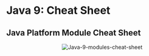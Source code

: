 # Java 9: Cheat Sheet



## Java Platform Module Cheat Sheet

<p align="center">
<img alt="Java-9-modules-cheat-sheet" src="https://github.com/Mur3ph/jvm-programming-resources/tree/master/images/Java-9-modules-cheat-sheet.png">
</p>